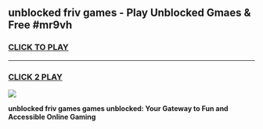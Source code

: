
## unblocked friv games - Play Unblocked Gmaes & Free #mr9vh
<h3>
<a href="https://news.freeplayer.one?title=unblocked_friv_games&ref=03M">CLICK TO PLAY</a></h3>
<hr>

<h3>
<a href="https://news.freeplayer.one?title=unblocked_friv_games&ref=03M">CLICK 2 PLAY</a>
  
</h3>

<a href="https://news.freeplayer.one?title=unblocked_friv_games&ref=03M"><img src="https://clearcache.store/games.png"></a>


**unblocked friv games games unblocked: Your Gateway to Fun and Accessible Online Gaming**
